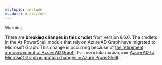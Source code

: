 ```yaml
---
ms.topic: include
ms.date: 01/11/2022
---
```


> [!WARNING]
> There are **breaking changes in this cmdlet** from version 6.6.0. The cmdlets in the Az PowerShell
> module that rely on Azure AD Graph have migrated to Microsoft Graph. This change is occurring
> because of
> [the retirement announcement of Azure AD Graph](https://azure.microsoft.com/updates/update-your-apps-to-use-microsoft-graph-before-30-june-2022/).
> For more information, see
> [Azure AD to Microsoft Graph migration changes in Azure PowerShell](/powershell/azure/azps-msgraph-migration-changes).
